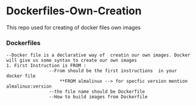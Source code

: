 # Dockerfiles-Own-Creation
This repo used for creating of docker files own images
### Dockerfiles

    --Docker file is a declarative way of  creatin our own images. Docker will give us some syntax to create our own images
    1. First Instruction is FROM :
    				--From should be the first instructions  in your docker file
    					**FROM almalinux --> for specfic version mention almalinux:version
    				--the file name should be Dockerfile
    				--How to build images from Dockerfile
